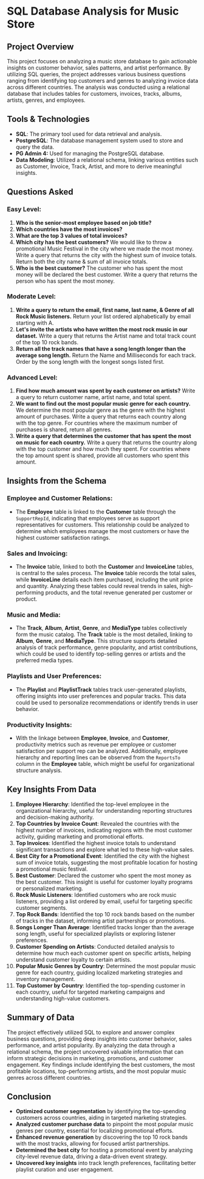 # SQL Database Analysis for Music Store

## Project Overview
This project focuses on analyzing a music store database to gain actionable insights on customer behavior, sales patterns, and artist performance. By utilizing SQL queries, the project addresses various business questions ranging from identifying top customers and genres to analyzing invoice data across different countries. The analysis was conducted using a relational database that includes tables for customers, invoices, tracks, albums, artists, genres, and employees.

## Tools & Technologies
- **SQL**: The primary tool used for data retrieval and analysis.
- **PostgreSQL**: The database management system used to store and query the data.
- **PG Admin 4:** Used for managing the PostgreSQL database.
- **Data Modeling**: Utilized a relational schema, linking various entities such as Customer, Invoice, Track, Artist, and more to derive meaningful insights.

## Questions Asked

### Easy Level:
1. **Who is the senior-most employee based on job title?**
2. **Which countries have the most invoices?**
3. **What are the top 3 values of total invoices?**
4. **Which city has the best customers?** We would like to throw a promotional Music Festival in the city where we made the most money. Write a query that returns the city with the highest sum of invoice totals. Return both the city name & sum of all invoice totals.
5. **Who is the best customer?** The customer who has spent the most money will be declared the best customer. Write a query that returns the person who has spent the most money.

### Moderate Level:
1. **Write a query to return the email, first name, last name, & Genre of all Rock Music listeners.** Return your list ordered alphabetically by email starting with A.
2. **Let's invite the artists who have written the most rock music in our dataset.** Write a query that returns the Artist name and total track count of the top 10 rock bands.
3. **Return all the track names that have a song length longer than the average song length.** Return the Name and Milliseconds for each track. Order by the song length with the longest songs listed first.

### Advanced Level:
1. **Find how much amount was spent by each customer on artists?** Write a query to return customer name, artist name, and total spent.
2. **We want to find out the most popular music genre for each country.** We determine the most popular genre as the genre with the highest amount of purchases. Write a query that returns each country along with the top genre. For countries where the maximum number of purchases is shared, return all genres.
3. **Write a query that determines the customer that has spent the most on music for each country.** Write a query that returns the country along with the top customer and how much they spent. For countries where the top amount spent is shared, provide all customers who spent this amount.

## Insights from the Schema

### Employee and Customer Relations:
- The **Employee** table is linked to the **Customer** table through the `SupportRepId`, indicating that employees serve as support representatives for customers. This relationship could be analyzed to determine which employees manage the most customers or have the highest customer satisfaction ratings.

### Sales and Invoicing:
- The **Invoice** table, linked to both the **Customer** and **InvoiceLine** tables, is central to the sales process. The **Invoice** table records the total sales, while **InvoiceLine** details each item purchased, including the unit price and quantity. Analyzing these tables could reveal trends in sales, high-performing products, and the total revenue generated per customer or product.

### Music and Media:
- The **Track**, **Album**, **Artist**, **Genre**, and **MediaType** tables collectively form the music catalog. The **Track** table is the most detailed, linking to **Album**, **Genre**, and **MediaType**. This structure supports detailed analysis of track performance, genre popularity, and artist contributions, which could be used to identify top-selling genres or artists and the preferred media types.

### Playlists and User Preferences:
- The **Playlist** and **PlaylistTrack** tables track user-generated playlists, offering insights into user preferences and popular tracks. This data could be used to personalize recommendations or identify trends in user behavior.

### Productivity Insights:
- With the linkage between **Employee**, **Invoice**, and **Customer**, productivity metrics such as revenue per employee or customer satisfaction per support rep can be analyzed. Additionally, employee hierarchy and reporting lines can be observed from the `ReportsTo` column in the **Employee** table, which might be useful for organizational structure analysis.

## Key Insights From Data

1. **Employee Hierarchy**: Identified the top-level employee in the organizational hierarchy, useful for understanding reporting structures and decision-making authority.
2. **Top Countries by Invoice Count**: Revealed the countries with the highest number of invoices, indicating regions with the most customer activity, guiding marketing and promotional efforts.
3. **Top Invoices**: Identified the highest invoice totals to understand significant transactions and explore what led to these high-value sales.
4. **Best City for a Promotional Event**: Identified the city with the highest sum of invoice totals, suggesting the most profitable location for hosting a promotional music festival.
5. **Best Customer**: Declared the customer who spent the most money as the best customer. This insight is useful for customer loyalty programs or personalized marketing.
6. **Rock Music Listeners**: Identified customers who are rock music listeners, providing a list ordered by email, useful for targeting specific customer segments.
7. **Top Rock Bands**: Identified the top 10 rock bands based on the number of tracks in the dataset, informing artist partnerships or promotions.
8. **Songs Longer Than Average**: Identified tracks longer than the average song length, useful for specialized playlists or exploring listener preferences.
9. **Customer Spending on Artists**: Conducted detailed analysis to determine how much each customer spent on specific artists, helping understand customer loyalty to certain artists.
10. **Popular Music Genres by Country**: Determined the most popular music genre for each country, guiding localized marketing strategies and inventory management.
11. **Top Customer by Country**: Identified the top-spending customer in each country, useful for targeted marketing campaigns and understanding high-value customers.

## Summary of Data
The project effectively utilized SQL to explore and answer complex business questions, providing deep insights into customer behavior, sales performance, and artist popularity. By analyzing the data through a relational schema, the project uncovered valuable information that can inform strategic decisions in marketing, promotions, and customer engagement. Key findings include identifying the best customers, the most profitable locations, top-performing artists, and the most popular music genres across different countries.

## Conclusion
- **Optimized customer segmentation** by identifying the top-spending customers across countries, aiding in targeted marketing strategies.
- **Analyzed customer purchase data** to pinpoint the most popular music genres per country, essential for localizing promotional efforts.
- **Enhanced revenue generation** by discovering the top 10 rock bands with the most tracks, allowing for focused artist partnerships.
- **Determined the best city** for hosting a promotional event by analyzing city-level revenue data, driving a data-driven event strategy.
- **Uncovered key insights** into track length preferences, facilitating better playlist curation and user engagement.

